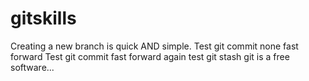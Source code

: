 # gitskills
Creating a new branch is quick AND simple.
Test git commit none fast forward
Test git commit fast forward again
test git stash
git is a free software...
